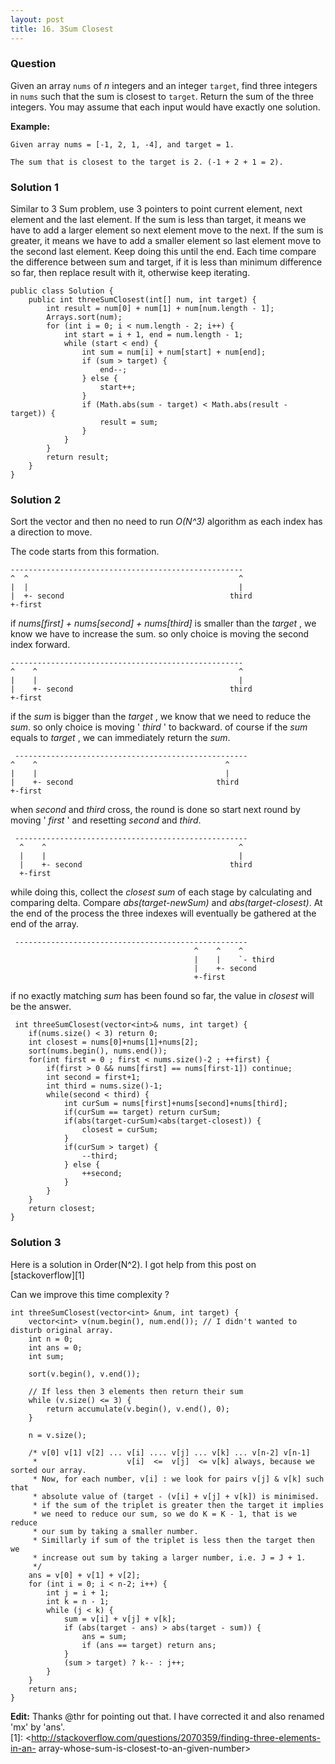 ```yaml
---
layout: post
title: 16. 3Sum Closest
---
```

### Question
Given an array `nums` of _n_ integers and an integer `target`, find three
integers in `nums` such that the sum is closest to `target`. Return the sum of
the three integers. You may assume that each input would have exactly one
solution.

 **Example:**

    
    
    Given array nums = [-1, 2, 1, -4], and target = 1.
    
    The sum that is closest to the target is 2. (-1 + 2 + 1 = 2).
    

### Solution 1
Similar to 3 Sum problem, use 3 pointers to point current element, next
element and the last element. If the sum is less than target, it means we have
to add a larger element so next element move to the next. If the sum is
greater, it means we have to add a smaller element so last element move to the
second last element. Keep doing this until the end. Each time compare the
difference between sum and target, if it is less than minimum difference so
far, then replace result with it, otherwise keep iterating.

    
    
    public class Solution {
        public int threeSumClosest(int[] num, int target) {
            int result = num[0] + num[1] + num[num.length - 1];
            Arrays.sort(num);
            for (int i = 0; i < num.length - 2; i++) {
                int start = i + 1, end = num.length - 1;
                while (start < end) {
                    int sum = num[i] + num[start] + num[end];
                    if (sum > target) {
                        end--;
                    } else {
                        start++;
                    }
                    if (Math.abs(sum - target) < Math.abs(result - target)) {
                        result = sum;
                    }
                }
            }
            return result;
        }
    }


### Solution 2
Sort the vector and then no need to run _O(N^3)_ algorithm as each index has a
direction to move.

The code starts from this formation.

    
    
    ----------------------------------------------------
    ^  ^                                               ^
    |  |                                               |
    |  +- second                                     third
    +-first
    

if _nums[first] + nums[second] + nums[third]_ is smaller than the _target_ ,
we know we have to increase the sum. so only choice is moving the second index
forward.

    
    
    ----------------------------------------------------
    ^    ^                                             ^
    |    |                                             |
    |    +- second                                   third
    +-first
    

if the _sum_ is bigger than the _target_ , we know that we need to reduce the
_sum_. so only choice is moving ' _third_ ' to backward. of course if the
_sum_ equals to _target_ , we can immediately return the _sum_.

    
    
     ----------------------------------------------------
    ^    ^                                          ^
    |    |                                          |
    |    +- second                                third
    +-first
    

when _second_ and _third_ cross, the round is done so start next round by
moving ' _first_ ' and resetting _second_ and _third_.

    
    
     ----------------------------------------------------
      ^    ^                                           ^
      |    |                                           |
      |    +- second                                 third
      +-first
    

while doing this, collect the _closest sum_ of each stage by calculating and
comparing delta. Compare _abs(target-newSum)_ and _abs(target-closest)_. At
the end of the process the three indexes will eventually be gathered at the
end of the array.

    
    
     ----------------------------------------------------
                                             ^    ^    ^
                                             |    |    `- third
                                             |    +- second
                                             +-first
    

if no exactly matching _sum_ has been found so far, the value in _closest_
will be the answer.

    
    
     int threeSumClosest(vector<int>& nums, int target) {
        if(nums.size() < 3) return 0;
        int closest = nums[0]+nums[1]+nums[2];
        sort(nums.begin(), nums.end());
        for(int first = 0 ; first < nums.size()-2 ; ++first) {
            if(first > 0 && nums[first] == nums[first-1]) continue;
            int second = first+1;
            int third = nums.size()-1;            
            while(second < third) {
                int curSum = nums[first]+nums[second]+nums[third];
                if(curSum == target) return curSum;
                if(abs(target-curSum)<abs(target-closest)) {
                    closest = curSum;
                }
                if(curSum > target) {
                    --third;
                } else {
                    ++second;
                }
            }
        }
        return closest;
    }


### Solution 3
Here is a solution in Order(N^2). I got help from this post on  
[stackoverflow][1]  
  
Can we improve this time complexity ?

    
    
    int threeSumClosest(vector<int> &num, int target) {        
        vector<int> v(num.begin(), num.end()); // I didn't wanted to disturb original array.
        int n = 0;
        int ans = 0;
        int sum;
        
        sort(v.begin(), v.end());
        
        // If less then 3 elements then return their sum
        while (v.size() <= 3) {
            return accumulate(v.begin(), v.end(), 0);
        }
        
        n = v.size();
        
        /* v[0] v[1] v[2] ... v[i] .... v[j] ... v[k] ... v[n-2] v[n-1]
         *                    v[i]  <=  v[j]  <= v[k] always, because we sorted our array. 
         * Now, for each number, v[i] : we look for pairs v[j] & v[k] such that 
         * absolute value of (target - (v[i] + v[j] + v[k]) is minimised.
         * if the sum of the triplet is greater then the target it implies
         * we need to reduce our sum, so we do K = K - 1, that is we reduce
         * our sum by taking a smaller number.
         * Simillarly if sum of the triplet is less then the target then we
         * increase out sum by taking a larger number, i.e. J = J + 1.
         */
        ans = v[0] + v[1] + v[2];
        for (int i = 0; i < n-2; i++) {
            int j = i + 1;
            int k = n - 1;
            while (j < k) {
                sum = v[i] + v[j] + v[k];
                if (abs(target - ans) > abs(target - sum)) {
                    ans = sum;
                    if (ans == target) return ans;
                }
                (sum > target) ? k-- : j++;
            }
        }
        return ans;
    }
    

**Edit:** Thanks @thr for pointing out that. I have corrected it and also
renamed 'mx' by 'ans'.  
[1]: <http://stackoverflow.com/questions/2070359/finding-three-elements-in-an-
array-whose-sum-is-closest-to-an-given-number>



